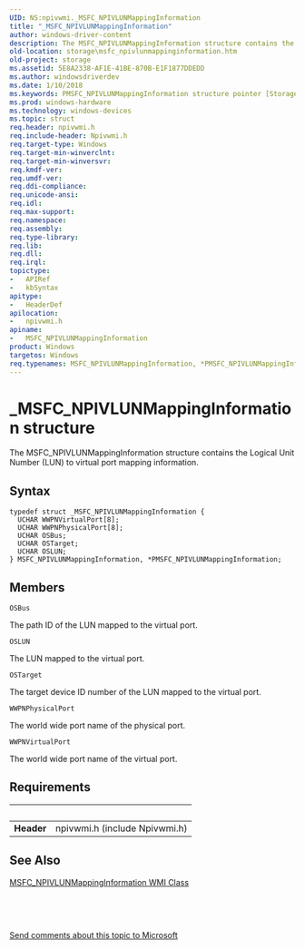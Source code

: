 ```yaml
---
UID: NS:npivwmi._MSFC_NPIVLUNMappingInformation
title: "_MSFC_NPIVLUNMappingInformation"
author: windows-driver-content
description: The MSFC_NPIVLUNMappingInformation structure contains the Logical Unit Number (LUN) to virtual port mapping information.
old-location: storage\msfc_npivlunmappinginformation.htm
old-project: storage
ms.assetid: 5E8A2338-AF1E-41BE-870B-E1F1877DDEDD
ms.author: windowsdriverdev
ms.date: 1/10/2018
ms.keywords: PMSFC_NPIVLUNMappingInformation structure pointer [Storage Devices], storage.msfc_npivlunmappinginformation, MSFC_NPIVLUNMappingInformation, npivwmi/PMSFC_NPIVLUNMappingInformation, *PMSFC_NPIVLUNMappingInformation, _MSFC_NPIVLUNMappingInformation, npivwmi/MSFC_NPIVLUNMappingInformation, PMSFC_NPIVLUNMappingInformation, MSFC_NPIVLUNMappingInformation structure [Storage Devices]
ms.prod: windows-hardware
ms.technology: windows-devices
ms.topic: struct
req.header: npivwmi.h
req.include-header: Npivwmi.h
req.target-type: Windows
req.target-min-winverclnt: 
req.target-min-winversvr: 
req.kmdf-ver: 
req.umdf-ver: 
req.ddi-compliance: 
req.unicode-ansi: 
req.idl: 
req.max-support: 
req.namespace: 
req.assembly: 
req.type-library: 
req.lib: 
req.dll: 
req.irql: 
topictype:
-	APIRef
-	kbSyntax
apitype:
-	HeaderDef
apilocation:
-	npivwmi.h
apiname:
-	MSFC_NPIVLUNMappingInformation
product: Windows
targetos: Windows
req.typenames: MSFC_NPIVLUNMappingInformation, *PMSFC_NPIVLUNMappingInformation
---
```


# _MSFC_NPIVLUNMappingInformation structure
The MSFC_NPIVLUNMappingInformation structure contains the Logical Unit Number (LUN) to virtual port mapping information.

## Syntax
````
typedef struct _MSFC_NPIVLUNMappingInformation {
  UCHAR WWPNVirtualPort[8];
  UCHAR WWPNPhysicalPort[8];
  UCHAR OSBus;
  UCHAR OSTarget;
  UCHAR OSLUN;
} MSFC_NPIVLUNMappingInformation, *PMSFC_NPIVLUNMappingInformation;
````

## Members


`OSBus`

The path ID of the LUN  mapped to the virtual port.

`OSLUN`

The LUN mapped to the virtual port.

`OSTarget`

The target device ID number of the LUN mapped to the virtual port.

`WWPNPhysicalPort`

The world wide port name of the physical port.

`WWPNVirtualPort`

The world wide port name of the virtual port.


## Requirements
| &nbsp; | &nbsp; |
| ---- |:---- |
| **Header** | npivwmi.h (include Npivwmi.h) |

## See Also

<a href="https://msdn.microsoft.com/library/windows/hardware/hh127627">MSFC_NPIVLUNMappingInformation WMI Class</a>



 

 

<a href="mailto:wsddocfb@microsoft.com?subject=Documentation%20feedback [storage\storage]:%20MSFC_NPIVLUNMappingInformation structure%20 RELEASE:%20(1/10/2018)&amp;body=%0A%0APRIVACY STATEMENT%0A%0AWe use your feedback to improve the documentation. We don't use your email address for any other purpose, and we'll remove your email address from our system after the issue that you're reporting is fixed. While we're working to fix this issue, we might send you an email message to ask for more info. Later, we might also send you an email message to let you know that we've addressed your feedback.%0A%0AFor more info about Microsoft's privacy policy, see http://privacy.microsoft.com/en-us/default.aspx." title="Send comments about this topic to Microsoft">Send comments about this topic to Microsoft</a>